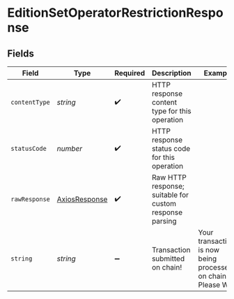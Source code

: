 # EditionSetOperatorRestrictionResponse


## Fields

| Field                                                           | Type                                                            | Required                                                        | Description                                                     | Example                                                         |
| --------------------------------------------------------------- | --------------------------------------------------------------- | --------------------------------------------------------------- | --------------------------------------------------------------- | --------------------------------------------------------------- |
| `contentType`                                                   | *string*                                                        | :heavy_check_mark:                                              | HTTP response content type for this operation                   |                                                                 |
| `statusCode`                                                    | *number*                                                        | :heavy_check_mark:                                              | HTTP response status code for this operation                    |                                                                 |
| `rawResponse`                                                   | [AxiosResponse](https://axios-http.com/docs/res_schema)         | :heavy_check_mark:                                              | Raw HTTP response; suitable for custom response parsing         |                                                                 |
| `string`                                                        | *string*                                                        | :heavy_minus_sign:                                              | Transaction submitted on chain!                                 | Your transactions is now being processed on chain. Please Wait! |